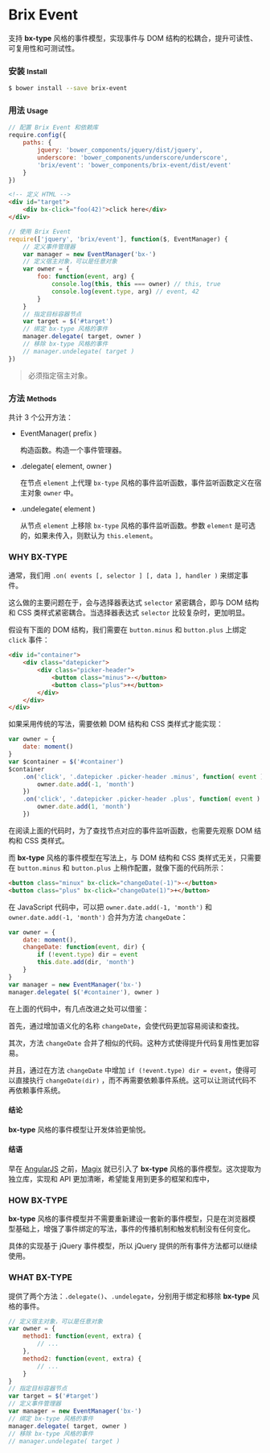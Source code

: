 # Brix Event

支持 **bx-type** 风格的事件模型，实现事件与 DOM 结构的松耦合，提升可读性、可复用性和可测试性。

### 安装 <small>Install</small>

```sh
$ bower install --save brix-event
```

### 用法 <small>Usage</small>

```js
// 配置 Brix Event 和依赖库
require.config({
    paths: {
        jquery: 'bower_components/jquery/dist/jquery',
        underscore: 'bower_components/underscore/underscore',
        'brix/event': 'bower_components/brix-event/dist/event'
    }
})
```

```html
<!-- 定义 HTML -->
<div id="target">
    <div bx-click="foo(42)">click here</div>
</div>
```

```js
// 使用 Brix Event
require(['jquery', 'brix/event'], function($, EventManager) {
    // 定义事件管理器
    var manager = new EventManager('bx-')
    // 定义宿主对象，可以是任意对象
    var owner = {
        foo: function(event, arg) {
            console.log(this, this === owner) // this, true
            console.log(event.type, arg) // event, 42
        }
    }
    // 指定目标容器节点
    var target = $('#target')
    // 绑定 bx-type 风格的事件
    manager.delegate( target, owner )
    // 移除 bx-type 风格的事件
    // manager.undelegate( target )
})
```

> 必须指定宿主对象。

### 方法 <small>Methods</small>

共计 3 个公开方法：

* EventManager( prefix )

    构造函数。构造一个事件管理器。

* .delegate( element, owner )

    在节点 `element` 上代理 `bx-type` 风格的事件监听函数，事件监听函数定义在宿主对象 `owner` 中。

* .undelegate( element )

    从节点 `element` 上移除 `bx-type` 风格的事件监听函数。参数 `element` 是可选的，如果未传入，则默认为 `this.element`。

### WHY BX-TYPE

通常，我们用 `.on( events [, selector ] [, data ], handler )` 来绑定事件。

这么做的主要问题在于，会与选择器表达式 `selector` 紧密耦合，即与 DOM 结构和 CSS 类样式紧密耦合。当选择器表达式 `selector` 比较复杂时，更加明显。

假设有下面的 DOM 结构，我们需要在 `button.minus` 和 `button.plus` 上绑定 `click` 事件：

```html
<div id="container">
    <div class="datepicker">
        <div class="picker-header">
            <button class="minus">-</button>
            <button class="plus">+</button>
        </div>
    </div>
</div>
```

如果采用传统的写法，需要依赖 DOM 结构和 CSS 类样式才能实现：

```js
var owner = {
    date: moment()
}
var $container = $('#container')
$container
    .on('click', '.datepicker .picker-header .minus', function( event ) {
        owner.date.add(-1, 'month')
    })
    .on('click', '.datepicker .picker-header .plus', function( event ) {
        owner.date.add(1, 'month')
    })
```

在阅读上面的代码时，为了查找节点对应的事件监听函数，也需要先观察 DOM 结构和 CSS 类样式。

而 **bx-type** 风格的事件模型在写法上，与 DOM 结构和 CSS 类样式无关，只需要在 `button.minus` 和 `button.plus` 上稍作配置，就像下面的代码所示：

```html
<button class="minux" bx-click="changeDate(-1)">-</button>
<button class="plus" bx-click="changeDate(1)">+</button>
```

在 JavaScript 代码中，可以把 `owner.date.add(-1, 'month')` 和 `owner.date.add(-1, 'month')` 合并为方法 `changeDate`：

```js
var owner = {
    date: moment(),
    changeDate: function(event, dir) {
        if (!event.type) dir = event
        this.date.add(dir, 'month')
    }
}
var manager = new EventManager('bx-')
manager.delegate( $('#container'), owner )
```

在上面的代码中，有几点改进之处可以借鉴：

首先，通过增加语义化的名称 `changeDate`，会使代码更加容易阅读和查找。

其次，方法 `changeDate` 合并了相似的代码。这种方式使得提升代码复用性更加容易。

并且，通过在方法 `changeDate` 中增加 `if (!event.type) dir = event`，使得可以直接执行 `changeDate(dir)` ，而不再需要依赖事件系统。这可以让测试代码不再依赖事件系统。

#### 结论

**bx-type** 风格的事件模型让开发体验更愉悦。

#### 结语

早在 [AngularJS](http://angularjs.org/) 之前，[Magix](http://thx.github.io/magix/articles/about-delegate-event/) 就已引入了 **bx-type** 风格的事件模型。这次提取为独立库，实现和 API 更加清晰，希望能复用到更多的框架和库中，

### HOW BX-TYPE

**bx-type** 风格的事件模型并不需要重新建设一套新的事件模型，只是在浏览器模型基础上，增强了事件绑定的写法，事件的传播机制和触发机制没有任何变化。

具体的实现基于 jQuery 事件模型，所以 jQuery 提供的所有事件方法都可以继续使用。

### WHAT BX-TYPE

提供了两个方法：`.delegate()`、`.undelegate`，分别用于绑定和移除 **bx-type** 风格的事件。

```js
// 定义宿主对象，可以是任意对象
var owner = {
    method1: function(event, extra) {
        // ...
    },
    method2: function(event, extra) {
        // ...
    }
}
// 指定目标容器节点
var target = $('#target')
// 定义事件管理器
var manager = new EventManager('bx-')
// 绑定 bx-type 风格的事件
manager.delegate( target, owner )
// 移除 bx-type 风格的事件
// manager.undelegate( target )
```
